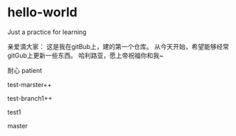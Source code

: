# hello-world
Just a practice for learning

亲爱滴大家：
  这是我在gitBub上，建的第一个仓库。
  从今天开始，希望能够经常gitGub上更新一些东西。
  哈利路亚，愿上帝祝福你和我~

耐心 patient


test-marster++

test-branch1++

test1

master
